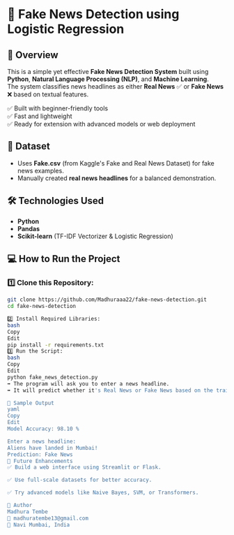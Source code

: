 # 📰 Fake News Detection using Logistic Regression

## 🚀 Overview
This is a simple yet effective **Fake News Detection System** built using **Python**, **Natural Language Processing (NLP)**, and **Machine Learning**.  
The system classifies news headlines as either **Real News** ✅ or **Fake News** ❌ based on textual features.

✅ Built with beginner-friendly tools  
✅ Fast and lightweight  
✅ Ready for extension with advanced models or web deployment

## 📂 Dataset
- Uses **Fake.csv** (from Kaggle's Fake and Real News Dataset) for fake news examples.
- Manually created **real news headlines** for a balanced demonstration.


## 🛠 Technologies Used
- **Python**
- **Pandas**
- **Scikit-learn** (TF-IDF Vectorizer & Logistic Regression)


## 💻 How to Run the Project

### 1️⃣ Clone this Repository:
```bash
git clone https://github.com/Madhuraaa22/fake-news-detection.git
cd fake-news-detection

2️⃣ Install Required Libraries:
bash
Copy
Edit
pip install -r requirements.txt
3️⃣ Run the Script:
bash
Copy
Edit
python fake_news_detection.py
➡️ The program will ask you to enter a news headline.
➡️ It will predict whether it's Real News or Fake News based on the trained model.

📝 Sample Output
yaml
Copy
Edit
Model Accuracy: 98.10 %

Enter a news headline:
Aliens have landed in Mumbai!
Prediction: Fake News
🌱 Future Enhancements
✅ Build a web interface using Streamlit or Flask.

✅ Use full-scale datasets for better accuracy.

✅ Try advanced models like Naive Bayes, SVM, or Transformers.

📌 Author
Madhura Tembe
📧 madhuratembe13@gmail.com
📍 Navi Mumbai, India


